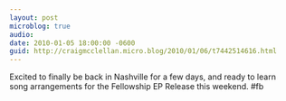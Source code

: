 ```yaml
---
layout: post
microblog: true
audio: 
date: 2010-01-05 18:00:00 -0600
guid: http://craigmcclellan.micro.blog/2010/01/06/t7442514616.html
---
```

Excited to finally be back in Nashville for a few days, and ready to learn song arrangements for the Fellowship EP Release this weekend. #fb

